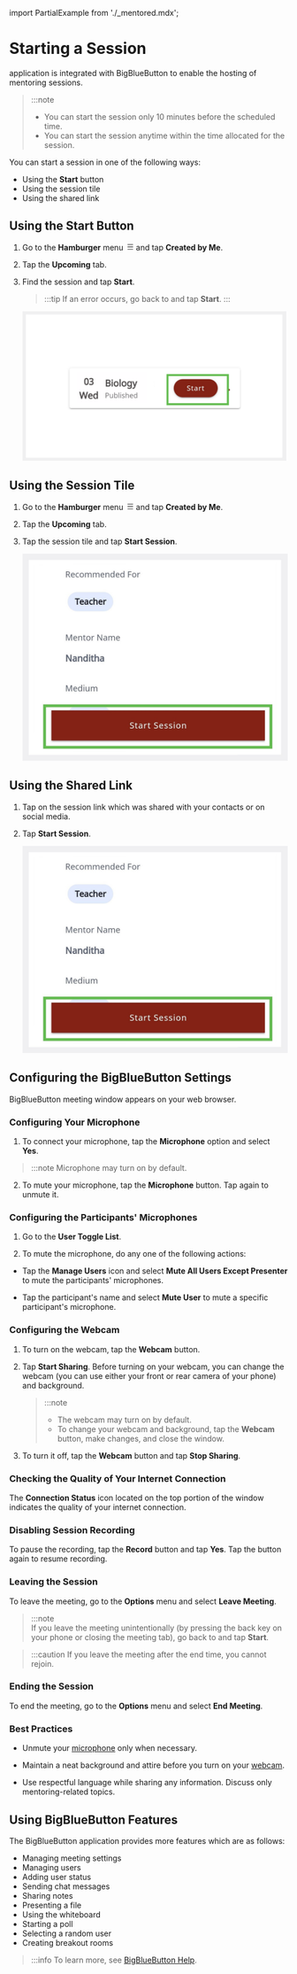 import PartialExample from './_mentored.mdx';

# Starting a Session 

<PartialExample mentored /> application is integrated with BigBlueButton to enable the hosting of mentoring sessions.

> :::note  
>* You can start the session only 10 minutes before the scheduled time.
>* You can start the session anytime within the time allocated for the session.

You can start a session in one of the following ways:

* Using the **Start** button
* Using the session tile
* Using the shared link

## Using the Start Button

1.  Go to the **Hamburger** menu ![burger menu icon](media/burgermenu-icon.png) and tap **Created by Me**.

2. Tap the **Upcoming** tab.

3. Find the session and tap **Start**.
   >:::tip 
   >If an error occurs, go back to <PartialExample mentored /> and tap **Start**.
   :::
   
   ![start button](media/startsession-tile.png)

## Using the Session Tile

1.  Go to the **Hamburger** menu ![burger menu icon](media/burgermenu-icon.png) and tap **Created by Me**.

2. Tap the **Upcoming** tab.

3. Tap the session tile and tap **Start Session**.

   ![start session button](media/startsession-button.PNG)
   
## Using the Shared Link

1. Tap on the session link which was shared with your contacts or on social media. 

2. Tap **Start Session**.

   ![start session button](media/startsession-button.PNG)

## Configuring the BigBlueButton Settings

BigBlueButton meeting window appears on your web browser.

### Configuring Your Microphone

1. To connect your microphone, tap the **Microphone** option and select **Yes**. 

  > :::note
  > Microphone may turn on by default.

2.	To mute your microphone, tap the **Microphone** button. Tap again to unmute it.

### Configuring the Participants' Microphones

1. Go to the **User Toggle List**.

2. To mute the microphone, do any one of the following actions:

* Tap the **Manage Users** icon and select **Mute All Users Except Presenter** to mute the participants' microphones.

* Tap the participant's name and select **Mute User** to mute a specific participant's microphone.

### Configuring the Webcam 

1. To turn on the webcam, tap the **Webcam** button.

2. Tap **Start Sharing**. Before turning on your webcam, you can change the webcam (you can use either your front or rear camera of your phone) and background. 

   > :::note  
   >* The webcam may turn on by default. 
   >* To change your webcam and background, tap the **Webcam** button, make changes, and close the window.

3. To turn it off, tap the **Webcam** button and tap **Stop Sharing**.

### Checking the Quality of Your Internet Connection 

The **Connection Status** icon located on the top portion of the window indicates the quality of your internet connection.

### Disabling Session Recording

To pause the recording, tap the **Record** button and tap **Yes**. Tap the button again to resume recording.

### Leaving the Session

To leave the meeting, go to the **Options** menu and select **Leave Meeting**.
    
> :::note  
> If you leave the meeting unintentionally (by pressing the back key on your phone or closing the meeting tab), go back to <PartialExample mentored /> and tap **Start**. 

>
>:::caution 
>If you leave the meeting after the end time, you cannot rejoin.

### Ending the Session

To end the meeting, go to the **Options** menu and select **End Meeting**.

### Best Practices

- Unmute your [microphone](#configuring-the-microphone) only when necessary.

- Maintain a neat background and attire before you turn on your [webcam](#configuring-the-webcam). 

- Use respectful language while sharing any information. Discuss only mentoring-related topics.

## Using BigBlueButton Features

The BigBlueButton application provides more features which are as follows:

* Managing meeting settings
* Managing users
* Adding user status
* Sending chat messages
* Sharing notes
* Presenting a file
* Using the whiteboard
* Starting a poll
* Selecting a random user
* Creating breakout rooms

>:::info 
>To learn more, see [BigBlueButton Help](https://bigbluebutton.org/teachers/tutorials/).
